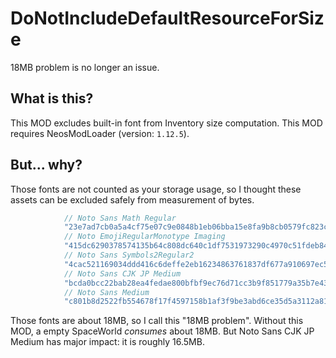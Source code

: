 # DoNotIncludeDefaultResourceForSize
18MB problem is no longer an issue.

## What is this?
This MOD excludes built-in font from Inventory size computation.
This MOD requires NeosModLoader (version: `1.12.5`).

## But... why?
Those fonts are not counted as your storage usage, so I thought these assets can be excluded safely from measurement of bytes.
```cs
            // Noto Sans Math Regular
            "23e7ad7cb0a5a4cf75e07c9e0848b1eb06bba15e8fa9b8cb0579fc823c532927",
            // Noto EmojiRegularMonotype Imaging
            "415dc6290378574135b64c808dc640c1df7531973290c4970c51fdeb849cb0c5",
            // Noto Sans Symbols2Regular2
            "4cac521169034ddd416c6deffe2eb16234863761837df677a910697ec5babd25",
            // Noto Sans CJK JP Medium
            "bcda0bcc22bab28ea4fedae800bfbf9ec76d71cc3b9f851779a35b7e438a839d",
            // Noto Sans Medium
            "c801b8d2522fb554678f17f4597158b1af3f9be3abd6ce35d5a3112a81e2bf39"
```

Those fonts are about 18MB, so I call this "18MB problem". Without this MOD, a empty SpaceWorld *consumes* about 18MB.
But Noto Sans CJK JP Medium has major impact: it is roughly 16.5MB.

